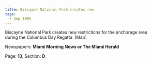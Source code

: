 ```yaml
---  
title: Biscayne National Park creates new  
tags:  
  - Sep 1995  
---  
```

  
Biscayne National Park creates new restrictions for the anchorage area during the Columbus Day Regatta. [Map]  
  
Newspapers: **Miami Morning News or The Miami Herald**  
  
Page: **13**, Section: **D** 
